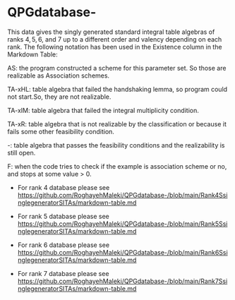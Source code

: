 # QPGdatabase-
This data gives the singly generated standard integral table algebras of ranks $4, 5, 6,$ and $7$ up to a different order and valency depending on each rank.
The following notation has been used in the Existence column in the Markdown Table:

AS: the program constructed a scheme for this parameter set.  So those are realizable as Association schemes.

TA-xHL: table algebra that failed the handshaking lemma, so program could not start.So, they are not realizable.

TA-xIM: table algebra that failed the integral multiplicity condition.

TA-xR: table algebra that is not realizable by the classification or because it fails some other feasibility condition.

-:  table algebra that passes the feasibility conditions and the realizability is still open.

F: when the code tries to check if the example is association scheme or no, and stops at some value > 0. 

* For rank 4 database please see https://github.com/RoghayehMaleki/QPGdatabase-/blob/main/Rank4SsinglegeneratorSITAs/markdown-table.md

* For rank 5 database please see https://github.com/RoghayehMaleki/QPGdatabase-/blob/main/Rank5SsinglegeneratorSITAs/markdown-table.md

* For rank 6 database please see https://github.com/RoghayehMaleki/QPGdatabase-/blob/main/Rank6SsinglegeneratorSITAs/markdown-table.md

* For rank 7 database please see https://github.com/RoghayehMaleki/QPGdatabase-/blob/main/Rank7SsinglegeneratorSITAs/markdown-table.md